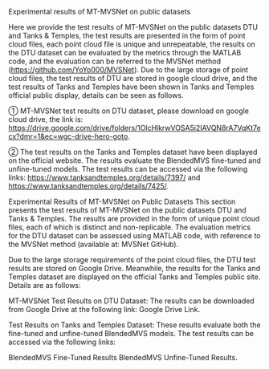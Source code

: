 Experimental results of MT-MVSNet on public datasets

Here we provide the test results of MT-MVSNet on the public datasets DTU and Tanks & Temples, the test results are presented in the form of point cloud files, each point cloud file is unique and unrepeatable, the results on the DTU dataset can be evaluated by the metrics through the MATLAB code, and the evaluation can be referred to the MVSNet method (https://github.com/YoYo000/MVSNet). Due to the large storage of point cloud files, the test results of DTU are stored in google cloud drive, and the test results of Tanks and Temples have been shown in Tanks and Temples official public display, details can be seen as follows.

① MT-MVSNet test results on DTU dataset, please download on google cloud drive, the link is: https://drive.google.com/drive/folders/1OlcHlkrwVOSA5i2IAVQN8rA7VqKt7ecx?dmr=1&ec=wgc-drive-hero-goto.

② The test results on the Tanks and Temples dataset have been displayed on the official website. The results evaluate the BlendedMVS fine-tuned and unfine-tuned models. The test results can be accessed via the following links: https://www.tanksandtemples.org/details/7397/ and https://www.tanksandtemples.org/details/7425/.


Experimental Results of MT-MVSNet on Public Datasets
This section presents the test results of MT-MVSNet on the public datasets DTU and Tanks & Temples. The results are provided in the form of unique point cloud files, each of which is distinct and non-replicable. The evaluation metrics for the DTU dataset can be assessed using MATLAB code, with reference to the MVSNet method (available at: MVSNet GitHub).

Due to the large storage requirements of the point cloud files, the DTU test results are stored on Google Drive. Meanwhile, the results for the Tanks and Temples dataset are displayed on the official Tanks and Temples public site. Details are as follows:

MT-MVSNet Test Results on DTU Dataset: The results can be downloaded from Google Drive at the following link: Google Drive Link.

Test Results on Tanks and Temples Dataset: These results evaluate both the fine-tuned and unfine-tuned BlendedMVS models. The test results can be accessed via the following links:

BlendedMVS Fine-Tuned Results
BlendedMVS Unfine-Tuned Results.
